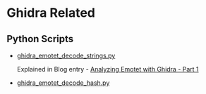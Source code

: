 # Ghidra Related

## Python Scripts

- [ghidra_emotet_decode_strings.py](ghidra_emotet_decode_strings.py)

  Explained in Blog entry - [Analyzing Emotet with Ghidra - Part 1](https://medium.com/@0xd0cf11e/analyzing-emotet-with-ghidra-part-1-4da71a5c8d69)

- [ghidra_emotet_decode_hash.py](ghidra_emotet_decode_hash.py)
